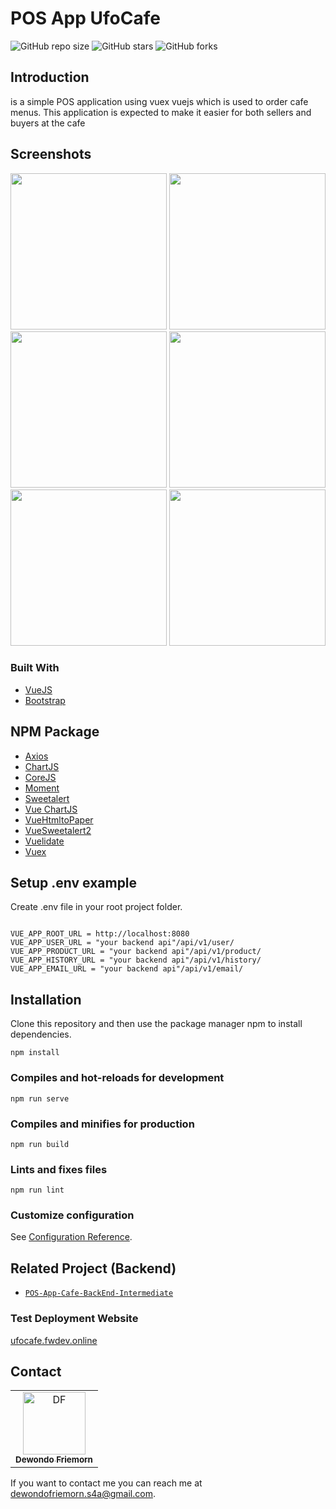 # POS App UfoCafe

![GitHub repo size](https://img.shields.io/github/repo-size/Friemorn/POS-App-Cafe-FrontEnd-Intermediate)
![GitHub stars](https://img.shields.io/github/stars/Friemorn/POS-App-Cafe-FrontEnd-Intermediate?style=social)
![GitHub forks](https://img.shields.io/github/forks/Friemorn/POS-App-Cafe-FrontEnd-Intermediate?style=social)

## Introduction

is a simple POS application using vuex vuejs which is used to order cafe menus. This application is expected to make it easier for both sellers and buyers at the cafe

## Screenshots

<p align='center'>
  <span>
      <image width="250" src='./src/assets/img/1.jpg' />
      <image width="250" src='./src/assets/img/2.jpg' />
      <image width="250" src='./src/assets/img/3.jpg' />
      <image width="250" src='./src/assets/img/4.jpg' />
      <image width="250" src='./src/assets/img/5.jpg' />
      <image width="250" src='./src/assets/img/6.jpg' />
  </span>
 </p>
 
 ### Built With

* [VueJS](http://vuejs.org/)
* [Bootstrap](https://getbootstrap.com/)

## NPM Package
* [Axios](https://www.npmjs.com/package/axios)
* [ChartJS](https://www.npmjs.com/package/chart.js)
* [CoreJS](https://www.npmjs.com/package/core-js)
* [Moment](https://www.npmjs.com/package/moment)
* [Sweetalert](https://www.npmjs.com/package/sweetalert)
* [Vue ChartJS](https://vue-chartjs.org/)
* [VueHtmltoPaper](https://www.npmjs.com/package/vue-html-to-paper)
* [VueSweetalert2](https://www.npmjs.com/package/vue-sweetalert2)
* [Vuelidate](https://www.npmjs.com/package/vuelidate)
* [Vuex](https://www.npmjs.com/package/vuex)

## Setup .env example

Create .env file in your root project folder.

```env

VUE_APP_ROOT_URL = http://localhost:8080
VUE_APP_USER_URL = "your backend api"/api/v1/user/
VUE_APP_PRODUCT_URL = "your backend api"/api/v1/product/
VUE_APP_HISTORY_URL = "your backend api"/api/v1/history/
VUE_APP_EMAIL_URL = "your backend api"/api/v1/email/

```

## Installation

Clone this repository and then use the package manager npm to install dependencies.
```
npm install
```

### Compiles and hot-reloads for development
```
npm run serve
```

### Compiles and minifies for production
```
npm run build
```

### Lints and fixes files
```
npm run lint
```

### Customize configuration
See [Configuration Reference](https://cli.vuejs.org/config/).

## Related Project (Backend)

- [`POS-App-Cafe-BackEnd-Intermediate`](https://github.com/Friemorn/POS-App-Cafe-BackEnd-Intermediate.git)

### Test Deployment Website
[ufocafe.fwdev.online](http://ufocafe.fwdev.online/)

## Contact

<center>
  <table>
    <tr>
      <td align="center">
        <a href="https://github.com/Friemorn">
          <img width="100" src="https://avatars1.githubusercontent.com/u/65410346?s=460&u=ab96d95c5664d273344a00a474463c811e77d0c9&v=4" alt="DF"><br/>
          <sub><b>Dewondo Friemorn</b></sub>
        </a>
      </td>
    </tr>
  </table>
</center>

If you want to contact me you can reach me at <dewondofriemorn.s4a@gmail.com>.